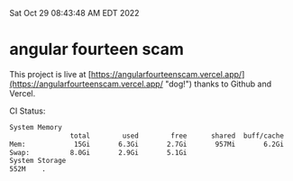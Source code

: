 Sat Oct 29 08:43:48 AM EDT 2022

# angular fourteen scam


This project is live at [https://angularfourteenscam.vercel.app/](https://angularfourteenscam.vercel.app/ "dog!") thanks to Github and Vercel.

CI Status: 

```bash
System Memory
               total        used        free      shared  buff/cache   available
Mem:            15Gi       6.3Gi       2.7Gi       957Mi       6.2Gi       7.7Gi
Swap:          8.0Gi       2.9Gi       5.1Gi
System Storage
552M	.
```
